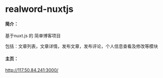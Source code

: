 # realword-nuxtjs
#### 简介：
基于nuxt.js 的 简单博客项目

包括：文章列表，文章详情，发布文章，发布评论，个人信息查看及修改等模块

#### 主页：

http://117.50.84.241:3000/
